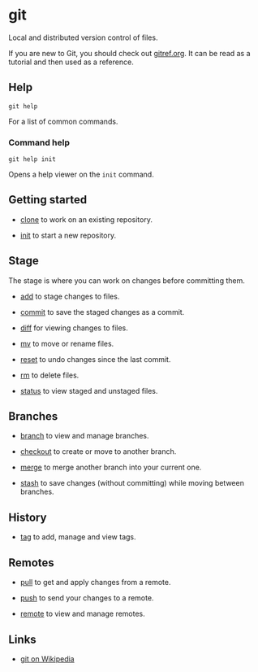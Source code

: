 # git

Local and distributed version control of files.

If you are new to Git, you should check out
[gitref.org](http://gitref.org/).
It can be read as a tutorial and then used as a reference.


## Help

	git help

For a list of common commands.


### Command help

	git help init

Opens a help viewer on the `init` command.


## Getting started

- [clone](./clone/) to work on an existing repository.

- [init](./init/) to start a new repository.


## Stage

The stage is where you can work on changes before committing them.

- [add](./add/) to stage changes to files.

- [commit](./commit/) to save the staged changes as a commit.

- [diff](./diff/) for viewing changes to files.

- [mv](./mv/) to move or rename files.

- [reset](./reset/) to undo changes since the last commit.

- [rm](./rm/) to delete files.

- [status](./status/) to view staged and unstaged files.


## Branches

- [branch](./branch/) to view and manage branches.

- [checkout](./checkout/) to create or move to another branch.

- [merge](./merge/) to merge another branch into your current one.

- [stash](./stash/) to save changes (without committing) while moving
  between branches.


## History

- [tag](./tag/) to add, manage and view tags.


## Remotes

- [pull](./pull/) to get and apply changes from a remote.

- [push](./push/) to send your changes to a remote.

- [remote](./remote/) to view and manage remotes.


## Links

- [git on Wikipedia](https://en.wikipedia.org/wiki/Git_%28software%29)
